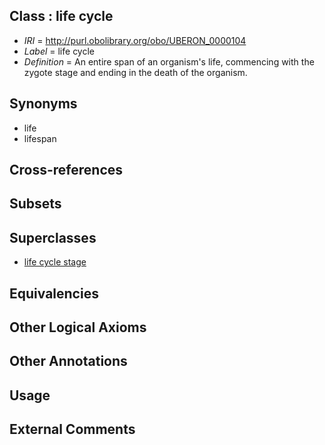 
## Class : life cycle

 * *IRI* = http://purl.obolibrary.org/obo/UBERON_0000104
 * *Label* = life cycle
 * *Definition* = An entire span of an organism's life, commencing with the zygote stage and ending in the death of the organism.

## Synonyms

 * life
 * lifespan

## Cross-references


## Subsets


## Superclasses

 * [life cycle stage](../../UBERON/05/UBERON_0000105.md)

## Equivalencies


## Other Logical Axioms


## Other Annotations


## Usage


## External Comments

